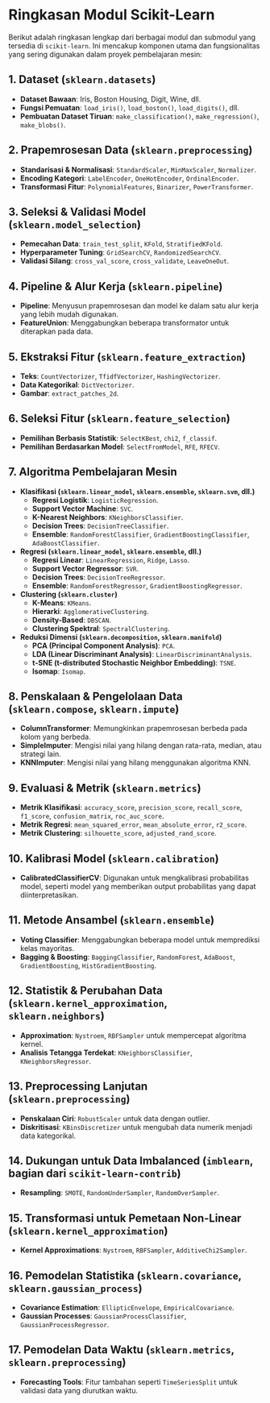 # Ringkasan Modul Scikit-Learn

Berikut adalah ringkasan lengkap dari berbagai modul dan submodul yang tersedia di `scikit-learn`. Ini mencakup komponen utama dan fungsionalitas yang sering digunakan dalam proyek pembelajaran mesin:

## 1. Dataset (`sklearn.datasets`)
- **Dataset Bawaan**: Iris, Boston Housing, Digit, Wine, dll.
- **Fungsi Pemuatan**: `load_iris()`, `load_boston()`, `load_digits()`, dll.
- **Pembuatan Dataset Tiruan**: `make_classification()`, `make_regression()`, `make_blobs()`.

## 2. Prapemrosesan Data (`sklearn.preprocessing`)
- **Standarisasi & Normalisasi**: `StandardScaler`, `MinMaxScaler`, `Normalizer`.
- **Encoding Kategori**: `LabelEncoder`, `OneHotEncoder`, `OrdinalEncoder`.
- **Transformasi Fitur**: `PolynomialFeatures`, `Binarizer`, `PowerTransformer`.

## 3. Seleksi & Validasi Model (`sklearn.model_selection`)
- **Pemecahan Data**: `train_test_split`, `KFold`, `StratifiedKFold`.
- **Hyperparameter Tuning**: `GridSearchCV`, `RandomizedSearchCV`.
- **Validasi Silang**: `cross_val_score`, `cross_validate`, `LeaveOneOut`.

## 4. Pipeline & Alur Kerja (`sklearn.pipeline`)
- **Pipeline**: Menyusun prapemrosesan dan model ke dalam satu alur kerja yang lebih mudah digunakan.
- **FeatureUnion**: Menggabungkan beberapa transformator untuk diterapkan pada data.

## 5. Ekstraksi Fitur (`sklearn.feature_extraction`)
- **Teks**: `CountVectorizer`, `TfidfVectorizer`, `HashingVectorizer`.
- **Data Kategorikal**: `DictVectorizer`.
- **Gambar**: `extract_patches_2d`.

## 6. Seleksi Fitur (`sklearn.feature_selection`)
- **Pemilihan Berbasis Statistik**: `SelectKBest`, `chi2`, `f_classif`.
- **Pemilihan Berdasarkan Model**: `SelectFromModel`, `RFE`, `RFECV`.

## 7. Algoritma Pembelajaran Mesin
- **Klasifikasi (`sklearn.linear_model`, `sklearn.ensemble`, `sklearn.svm`, dll.)**
  - **Regresi Logistik**: `LogisticRegression`.
  - **Support Vector Machine**: `SVC`.
  - **K-Nearest Neighbors**: `KNeighborsClassifier`.
  - **Decision Trees**: `DecisionTreeClassifier`.
  - **Ensemble**: `RandomForestClassifier`, `GradientBoostingClassifier`, `AdaBoostClassifier`.
- **Regresi (`sklearn.linear_model`, `sklearn.ensemble`, dll.)**
  - **Regresi Linear**: `LinearRegression`, `Ridge`, `Lasso`.
  - **Support Vector Regressor**: `SVR`.
  - **Decision Trees**: `DecisionTreeRegressor`.
  - **Ensemble**: `RandomForestRegressor`, `GradientBoostingRegressor`.
- **Clustering (`sklearn.cluster`)**
  - **K-Means**: `KMeans`.
  - **Hierarki**: `AgglomerativeClustering`.
  - **Density-Based**: `DBSCAN`.
  - **Clustering Spektral**: `SpectralClustering`.
- **Reduksi Dimensi (`sklearn.decomposition`, `sklearn.manifold`)**
  - **PCA (Principal Component Analysis)**: `PCA`.
  - **LDA (Linear Discriminant Analysis)**: `LinearDiscriminantAnalysis`.
  - **t-SNE (t-distributed Stochastic Neighbor Embedding)**: `TSNE`.
  - **Isomap**: `Isomap`.

## 8. Penskalaan & Pengelolaan Data (`sklearn.compose`, `sklearn.impute`)
- **ColumnTransformer**: Memungkinkan prapemrosesan berbeda pada kolom yang berbeda.
- **SimpleImputer**: Mengisi nilai yang hilang dengan rata-rata, median, atau strategi lain.
- **KNNImputer**: Mengisi nilai yang hilang menggunakan algoritma KNN.

## 9. Evaluasi & Metrik (`sklearn.metrics`)
- **Metrik Klasifikasi**: `accuracy_score`, `precision_score`, `recall_score`, `f1_score`, `confusion_matrix`, `roc_auc_score`.
- **Metrik Regresi**: `mean_squared_error`, `mean_absolute_error`, `r2_score`.
- **Metrik Clustering**: `silhouette_score`, `adjusted_rand_score`.

## 10. Kalibrasi Model (`sklearn.calibration`)
- **CalibratedClassifierCV**: Digunakan untuk mengkalibrasi probabilitas model, seperti model yang memberikan output probabilitas yang dapat diinterpretasikan.

## 11. Metode Ansambel (`sklearn.ensemble`)
- **Voting Classifier**: Menggabungkan beberapa model untuk memprediksi kelas mayoritas.
- **Bagging & Boosting**: `BaggingClassifier`, `RandomForest`, `AdaBoost`, `GradientBoosting`, `HistGradientBoosting`.

## 12. Statistik & Perubahan Data (`sklearn.kernel_approximation`, `sklearn.neighbors`)
- **Approximation**: `Nystroem`, `RBFSampler` untuk mempercepat algoritma kernel.
- **Analisis Tetangga Terdekat**: `KNeighborsClassifier`, `KNeighborsRegressor`.

## 13. Preprocessing Lanjutan (`sklearn.preprocessing`)
- **Penskalaan Ciri**: `RobustScaler` untuk data dengan outlier.
- **Diskritisasi**: `KBinsDiscretizer` untuk mengubah data numerik menjadi data kategorikal.

## 14. Dukungan untuk Data Imbalanced (`imblearn`, bagian dari `scikit-learn-contrib`)
- **Resampling**: `SMOTE`, `RandomUnderSampler`, `RandomOverSampler`.

## 15. Transformasi untuk Pemetaan Non-Linear (`sklearn.kernel_approximation`)
- **Kernel Approximations**: `Nystroem`, `RBFSampler`, `AdditiveChi2Sampler`.

## 16. Pemodelan Statistika (`sklearn.covariance`, `sklearn.gaussian_process`)
- **Covariance Estimation**: `EllipticEnvelope`, `EmpiricalCovariance`.
- **Gaussian Processes**: `GaussianProcessClassifier`, `GaussianProcessRegressor`.

## 17. Pemodelan Data Waktu (`sklearn.metrics`, `sklearn.preprocessing`)
- **Forecasting Tools**: Fitur tambahan seperti `TimeSeriesSplit` untuk validasi data yang diurutkan waktu.